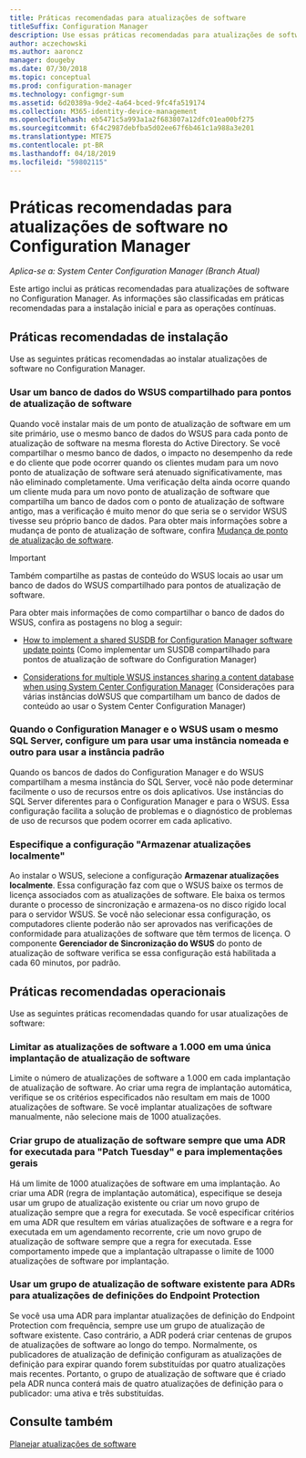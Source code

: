 ```yaml
---
title: Práticas recomendadas para atualizações de software
titleSuffix: Configuration Manager
description: Use essas práticas recomendadas para atualizações de software no Configuration Manager.
author: aczechowski
ms.author: aaroncz
manager: dougeby
ms.date: 07/30/2018
ms.topic: conceptual
ms.prod: configuration-manager
ms.technology: configmgr-sum
ms.assetid: 6d20389a-9de2-4a64-bced-9fc4fa519174
ms.collection: M365-identity-device-management
ms.openlocfilehash: eb5471c5a993a1a2f683807a12dfc01ea00bf275
ms.sourcegitcommit: 6f4c2987debfba5d02ee67f6b461c1a988a3e201
ms.translationtype: MTE75
ms.contentlocale: pt-BR
ms.lasthandoff: 04/18/2019
ms.locfileid: "59802115"
---
```

# <a name="best-practices-for-software-updates-in-configuration-manager"></a>Práticas recomendadas para atualizações de software no Configuration Manager

*Aplica-se a: System Center Configuration Manager (Branch Atual)*

Este artigo inclui as práticas recomendadas para atualizações de software no Configuration Manager. As informações são classificadas em práticas recomendadas para a instalação inicial e para as operações contínuas.  



## <a name="bkmk_install"></a> Práticas recomendadas de instalação  

Use as seguintes práticas recomendadas ao instalar atualizações de software no Configuration Manager.  


### <a name="bkmk_shared-susdb"></a> Usar um banco de dados do WSUS compartilhado para pontos de atualização de software  

Quando você instalar mais de um ponto de atualização de software em um site primário, use o mesmo banco de dados do WSUS para cada ponto de atualização de software na mesma floresta do Active Directory. Se você compartilhar o mesmo banco de dados, o impacto no desempenho da rede e do cliente que pode ocorrer quando os clientes mudam para um novo ponto de atualização de software será atenuado significativamente, mas não eliminado completamente. Uma verificação delta ainda ocorre quando um cliente muda para um novo ponto de atualização de software que compartilha um banco de dados com o ponto de atualização de software antigo, mas a verificação é muito menor do que seria se o servidor WSUS tivesse seu próprio banco de dados. Para obter mais informações sobre a mudança de ponto de atualização de software, confira [Mudança de ponto de atualização de software](/sccm/sum/plan-design/plan-for-software-updates#BKMK_SUPSwitching).  

> [!IMPORTANT]  
>  Também compartilhe as pastas de conteúdo do WSUS locais ao usar um banco de dados do WSUS compartilhado para pontos de atualização de software.  

Para obter mais informações de como compartilhar o banco de dados do WSUS, confira as postagens no blog a seguir:  

- [How to implement a shared SUSDB for Configuration Manager software update points](https://techcommunity.microsoft.com/t5/Configuration-Manager-Archive/How-to-implement-a-shared-SUSDB-for-Configuration-Manager/ba-p/274103) (Como implementar um SUSDB compartilhado para pontos de atualização de software do Configuration Manager)  

- [Considerations for multiple WSUS instances sharing a content database when using System Center Configuration Manager](https://blogs.technet.microsoft.com/wsus/2014/03/22/considerations-for-multiple-wsus-instances-sharing-a-content-database-when-using-system-center-configuration-manager-but-without-network-load-balancing-nlb/) (Considerações para várias instâncias doWSUS que compartilham um banco de dados de conteúdo ao usar o System Center Configuration Manager)  


### <a name="bkmk_sql-instance"></a> Quando o Configuration Manager e o WSUS usam o mesmo SQL Server, configure um para usar uma instância nomeada e outro para usar a instância padrão  

Quando os bancos de dados do Configuration Manager e do WSUS compartilham a mesma instância do SQL Server, você não pode determinar facilmente o uso de recursos entre os dois aplicativos. Use instâncias do SQL Server diferentes para o Configuration Manager e para o WSUS. Essa configuração facilita a solução de problemas e o diagnóstico de problemas de uso de recursos que podem ocorrer em cada aplicativo.  


### <a name="bkmk_store-local"></a> Especifique a configuração "Armazenar atualizações localmente"  

Ao instalar o WSUS, selecione a configuração **Armazenar atualizações localmente**. Essa configuração faz com que o WSUS baixe os termos de licença associados com as atualizações de software. Ele baixa os termos durante o processo de sincronização e armazena-os no disco rígido local para o servidor WSUS. Se você não selecionar essa configuração, os computadores cliente poderão não ser aprovados nas verificações de conformidade para atualizações de software que têm termos de licença. O componente **Gerenciador de Sincronização do WSUS** do ponto de atualização de software verifica se essa configuração está habilitada a cada 60 minutos, por padrão.  



## <a name="bkmk_operation"></a> Práticas recomendadas operacionais  

Use as seguintes práticas recomendadas quando for usar atualizações de software:  


### <a name="bkmk_object-limit"></a> Limitar as atualizações de software a 1.000 em uma única implantação de atualização de software  

Limite o número de atualizações de software a 1.000 em cada implantação de atualização de software. Ao criar uma regra de implantação automática, verifique se os critérios especificados não resultam em mais de 1000 atualizações de software. Se você implantar atualizações de software manualmente, não selecione mais de 1000 atualizações.  


### <a name="bkmk_new-group"></a> Criar grupo de atualização de software sempre que uma ADR for executada para "Patch Tuesday" e para implementações gerais  

Há um limite de 1000 atualizações de software em uma implantação. Ao criar uma ADR (regra de implantação automática), especifique se deseja usar um grupo de atualização existente ou criar um novo grupo de atualização sempre que a regra for executada. Se você especificar critérios em uma ADR que resultem em várias atualizações de software e a regra for executada em um agendamento recorrente, crie um novo grupo de atualização de software sempre que a regra for executada. Esse comportamento impede que a implantação ultrapasse o limite de 1000 atualizações de software por implantação.  


### <a name="bkmk_same-group"></a> Usar um grupo de atualização de software existente para ADRs para atualizações de definições do Endpoint Protection  

Se você usa uma ADR para implantar atualizações de definição do Endpoint Protection com frequência, sempre use um grupo de atualização de software existente. Caso contrário, a ADR poderá criar centenas de grupos de atualizações de software ao longo do tempo. Normalmente, os publicadores de atualização de definição configuram as atualizações de definição para expirar quando forem substituídas por quatro atualizações mais recentes. Portanto, o grupo de atualização de software que é criado pela ADR nunca conterá mais de quatro atualizações de definição para o publicador: uma ativa e três substituídas.  



## <a name="see-also"></a>Consulte também  
 [Planejar atualizações de software](/sccm/sum/plan-design/plan-for-software-updates)
